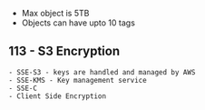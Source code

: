 - Max object is 5TB
- Objects can have upto 10 tags

## 113 - S3 Encryption

    - SSE-S3 - keys are handled and managed by AWS
    - SSE-KMS - Key management service
    - SSE-C
    - Client Side Encryption
